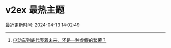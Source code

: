# v2ex 最热主题

最近更新时间: 2024-04-13 14:02:49

--- 
1. [电动车到底代表着未来，还是一种虚假的繁荣？](https://www.v2ex.com/t/1032119) 
